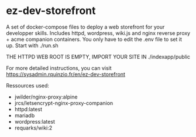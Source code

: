# ez-dev-storefront

A set of docker-compose files to deploy a web storefront for your developper skills. Includes httpd, wordpress, wiki.js and nginx reverse proxy + acme companion containers. You only have to edit the .env file to set it up. Start with ./run.sh

THE HTTPD WEB ROOT IS EMPTY, IMPORT YOUR SITE IN ./indexapp/public

For more detailed instructions, you can visit https://sysadmin.rquinzio.fr/en/ez-dev-storefront

Ressources used:
- jwilder/nginx-proxy:alpine
- jrcs/letsencrypt-nginx-proxy-companion
- httpd:latest
- mariadb
- wordpress:latest
- requarks/wiki:2